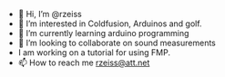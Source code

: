 - 👋 Hi, I’m @rzeiss
- 👀 I’m interested in Coldfusion, Arduinos and golf.
- 🌱 I’m currently learning arduino programming
- 💞️ I’m looking to collaborate on sound measurements
- I am working on a tutorial for using FMP.
- 📫 How to reach me rzeiss@att.net

<!---
rzeiss/rzeiss is a ✨ special ✨ repository because its `README.md` (this file) appears on your GitHub profile.
You can click the Preview link to take a look at your changes.
--->
